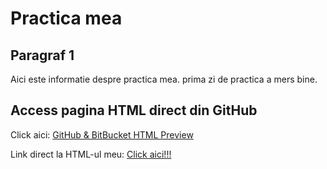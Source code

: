 # Practica mea

## Paragraf 1

Aici este informatie despre practica mea. prima zi de practica a mers bine.

## Access pagina HTML direct din GitHub

Click aici: [GitHub & BitBucket HTML Preview](https://github.com/htmlpreview/htmlpreview.github.com?tab=readme-ov-file)

Link direct la HTML-ul meu: [Click aici!!!](https://htmlpreview.github.io/?https://github.com/Deni026/-practica/blob/main/practica1.html)
